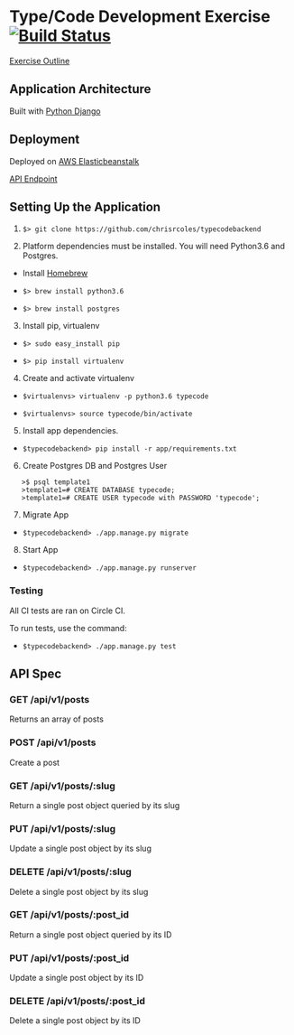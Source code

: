 # Type/Code Development Exercise [![Build Status](https://circleci.com/gh/circleci/mongofinil.svg?&style=shield&circle-token=164758844dde09a6836d692607af15c997c93f28)](https://circleci.com/gh/circleci/mongofinil.svg?&style=shield&circle-token=164758844dde09a6836d692607af15c997c93f28)

[Exercise Outline](https://github.com/chrisrcoles/typecodebackend/blob/master/docs/development-exercise)

## Application Architecture 

Built with [Python Django](https://www.djangoproject.com/)
 
## Deployment 
 
Deployed on [AWS Elasticbeanstalk](https://aws.amazon.com/elasticbeanstalk/)
 
[API Endpoint](http://typecodebackend-dev.us-east-1.elasticbeanstalk.com/)

## Setting Up the Application 

1. `$> git clone https://github.com/chrisrcoles/typecodebackend`

2. Platform dependencies must be installed. You will need Python3.6 and Postgres.

- Install [Homebrew](https://docs.brew.sh/Installation)

- `$> brew install python3.6`

- `$> brew install postgres`

3. Install pip, virtualenv

- `$> sudo easy_install pip`

- `$> pip install virtualenv`

4. Create and activate virtualenv

- `$virtualenvs> virtualenv -p python3.6 typecode`

- `$virtualenvs> source typecode/bin/activate`
 
5. Install app dependencies.

- `$typecodebackend> pip install -r app/requirements.txt`

6. Create Postgres DB and Postgres User

```
   >$ psql template1
   >template1=# CREATE DATABASE typecode;
   >template1=# CREATE USER typecode with PASSWORD 'typecode';
```

7. Migrate App

- `$typecodebackend> ./app.manage.py migrate`
 
8. Start App

- `$typecodebackend> ./app.manage.py runserver`

### Testing

All CI tests are ran on Circle CI. 

To run tests, use the command: 

- `$typecodebackend> ./app.manage.py test`
 
## API Spec

### GET /api/v1/posts

Returns an array of posts

### POST /api/v1/posts

Create a post 

### GET /api/v1/posts/:slug

Return a single post object queried by its slug

### PUT /api/v1/posts/:slug

Update a single post object by its slug

### DELETE /api/v1/posts/:slug

Delete a single post object by its slug

### GET /api/v1/posts/:post_id

Return a single post object queried by its ID

### PUT /api/v1/posts/:post_id

Update a single post object by its ID

### DELETE /api/v1/posts/:post_id

Delete a single post object by its ID